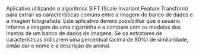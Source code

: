 

Aplicativo utilizando o algoritmos SIFT (Scale Invariant Feature
Transform) para extrair as características comuns entre a imagem do banco de dados e a imagem fotografada.
Este aplicativo deverá possibilitar que o usuário informe a imagem de uma cigarrinha e a compare com os
modelos dos insetos de um banco de dados de imagens. Se os extratores de características
indicarem uma percentual (acima de 80%) de similaridade, então dar o nome e a descrição do
animal.
